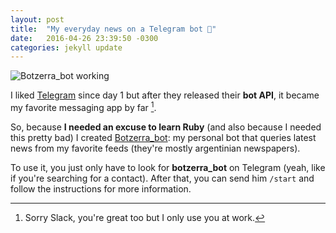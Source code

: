 ```yaml
---
layout: post
title:  "My everyday news on a Telegram bot 🤖"
date:   2016-04-26 23:39:50 -0300
categories: jekyll update
---
```

![Botzerra_bot working]({{site.url}}/assets/telegram_bot.png)

I liked [Telegram](https://telegram.org) since day 1 but after they released
their **bot API**, it became my favorite messaging app by far [^1].

So, because **I needed an excuse to learn Ruby** (and also because I needed this
pretty bad) I created [Botzerra_bot](http://telegram.me/botzerra_bot):
my personal bot that queries latest news from my favorite feeds (they're
mostly argentinian newspapers).

To use it, you just only have to look for **botzerra_bot** on Telegram (yeah,
like if you're searching for a contact). After that, you can send him `/start`
and follow the instructions for more information.

[^1]: Sorry Slack, you're great too but I only use you at work.
